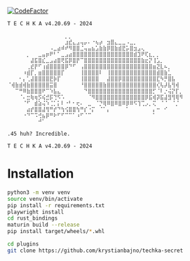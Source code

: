 [![CodeFactor](https://www.codefactor.io/repository/github/krystianbajno/techka/badge)](https://www.codefactor.io/repository/github/krystianbajno/techka)

```
T E C H K A v4.20.69 - 2024

⠀⠀⠀⠀⠀⠀⠀⠀⠀⠀⠀⠀⠀⠀⠀⡀⡀⠀⠀⠀⠀⠀⠀⠀⠀⠀⠀⠀⠀⠀⠀⠀⠀⠀⠀⠀⠀⠀⠀⠀⠀⠀⠀⠀⠀⠀
⠀⠀⠀⠀⠀⠀⠀⠀⠀⠀⠀⠀⠀⠀⠀⣰⣞⣄⣠⢤⡤⠄⠐⢦⡴⠀⣲⣿⣄⣀⣀⠠⣀⡀⠀⠀⠀⠀⠀⠀⠀⠀⠀⠀⠀⠀
⠀⠀⠀⠀⠀⠀⠀⠀⠀⠀⠀⠠⣀⣴⠾⠞⠻⣿⣿⣈⢤⣤⣦⣡⣷⣷⡿⣿⣷⣾⣟⡥⣿⣲⣠⢄⠀⠀⠀⠀⠀⠀⠀⠀⠀⠀
⠀⠀⠀⠀⠀⡀⠀⠀⣀⣤⡶⠟⠃⠁⣀⣠⣴⣿⣿⣿⣿⣿⣿⣿⣿⣿⣿⣿⣿⣿⣿⣿⣿⣾⣹⠟⢏⣆⡀⡀⠀⠀⠀⠀⠀⠀
⠀⠀⠀⠀⠀⠀⣼⣯⣿⣎⣀⣠⣴⣿⢟⣯⡿⣿⡟⠉⣿⣿⣿⣿⣿⣿⣿⣿⣿⣿⣿⣿⣿⣿⣿⣷⣖⡝⢸⣡⡀⠀⠀⠀⠀⠀
⠀⠀⠀⠀⠀⢀⣞⡟⠋⢰⣾⣿⣿⣿⣿⡿⠙⠋⠀⢠⣿⣿⣿⣿⣿⣿⣿⣿⣿⣿⣿⣿⣿⣿⣿⣿⣿⣿⣶⣝⣇⠦⡀⠀⠀⠀
⠀⠀⠀⠀⠰⣾⡏⡀⣶⣿⣿⣿⣿⣿⡏⠀⠀⠀⠀⢸⣿⣿⣿⣿⠇⠀⢸⣿⣿⣿⣿⣿⣿⣿⣿⣿⣿⣿⣿⣾⣿⣷⣁⠀⠀⠀
⠀⠀⠀⠂⡄⢁⣼⣿⣿⣿⣿⣟⡷⡏⠀⠀⠀⠀⠀⢸⣿⣿⣿⣿⠀⠀⣼⣿⣿⡿⣿⣿⣿⣿⣿⣿⣿⣿⣿⣏⠳⡛⣿⣧⠀⠀
⠈⢾⣷⣾⢾⣷⣿⣿⣿⣿⣿⣭⣿⠀⠀⠀⠀⠀⠀⠘⣿⣿⣿⣿⣿⣷⣿⣿⣿⣿⣿⣿⣿⣿⣿⣿⣿⣿⣿⢎⢧⡼⣧⢻⢾⠀
⠀⠀⠉⠛⠿⣷⣿⣿⣿⠟⠉⠱⣧⣄⠀⠀⠀⠀⠀⠀⠙⣿⣿⣿⣿⣿⣿⣿⣿⣿⣿⣿⣿⣿⣿⣿⣿⣿⡋⠈⠇⡐⢬⡝⡏⡀
⠀⠀⠀⠈⠄⣒⢷⢶⡫⢮⣚⡯⢙⠫⠡⠀⠀⠀⠀⠀⠀⠈⠻⣿⣿⣿⣿⣿⣿⣿⣿⣿⣿⣿⣿⣿⡿⣯⢾⡽⣯⣼⣻⢻⢿⠻
⠀⠀⠀⠀⠈⠋⠀⣾⣵⢬⠱⢈⡁⡅⠇⠐⠃⠂⢖⠄⠀⣀⠀⠈⡙⢿⠿⣿⠿⣿⠿⡿⠿⠫⢹⢉⡠⡀⢍⠀⠈⠈⠀⠈⡈⠀
⠀⠀⠀⠀⠀⣴⡞⣿⣿⣼⢻⠛⡞⠙⢳⢪⣿⣿⢳⠛⡎⠐⡍⠀⠈⠁⡄⠀⠀⠀⠀⠁⠀⠀⠀⠀⠀⠀⡄⠒⠀⠊⠀⠀⠀⠀
⠀⠀⠀⠀⠐⠙⠉⠩⢚⣦⡿⠛⠗⠋⠋⠉⠉⠁⠰⠋⠈⠉⠀⠀⠀⠀⠀⠀⠀⠀⠀⠀⠀⠀⠀⠀⠀⠀⠁⠀⠀⠀⠀⠀⠀⠀
⠀⠀⠀⠀⠀⠀⠀⠀⠚⠁⠀⠀⠀⠀⠀⠀⠀⠀⠀⠀⠀⠀⠀⠀⠀⠀⠀⠀⠀⠀⠀⠀⠀⠀⠀⠀⠀⠀⠀⠀⠀⠀⠀⠀⠀⠀

.45 huh? Incredible.

T E C H K A v4.20.69 - 2024
```

# Installation

```bash
python3 -m venv venv
source venv/bin/activate
pip install -r requirements.txt
playwright install
cd rust_bindings
maturin build --release
pip install target/wheels/*.whl

cd plugins
git clone https://github.com/krystianbajno/techka-secret
```

